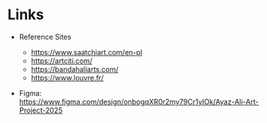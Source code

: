 # Links

- Reference Sites
  - <https://www.saatchiart.com/en-pl>
  - <https://artciti.com/>
  - <https://bandahaliarts.com/>
  - <https://www.louvre.fr/>

- Figma: <https://www.figma.com/design/onbogqXR0r2my79Cr1yIOk/Ayaz-Ali-Art-Project-2025>
